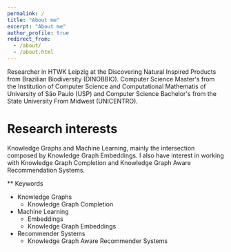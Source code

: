 ```yaml
---
permalink: /
title: "About me"
excerpt: "About me"
author_profile: true
redirect_from: 
  - /about/
  - /about.html
---
```


Researcher in HTWK Leipzig at the Discovering Natural Inspired Products from Brazilian Biodiversity (DINOBBIO). Computer Science Master's from the Institution of Computer Science and Computational Mathematis of University of São Paulo (USP) and Computer Science Bachelor's from the State University From Midwest (UNICENTRO). 

# Research interests
Knowledge Graphs and Machine Learning, mainly the intersection composed by Knowledge Graph Embeddings. I also have interest in working with Knowledge Graph Completion and Knowledge Graph Aware Recommendation Systems.

** Keywords
  * Knowledge Graphs
    * Knowledge Graph Completion
  * Machine Learning
    * Embeddings
    * Knowledge Graph Embeddings
  * Recommender Systems
    * Knowledge Graph Aware Recommender Systems